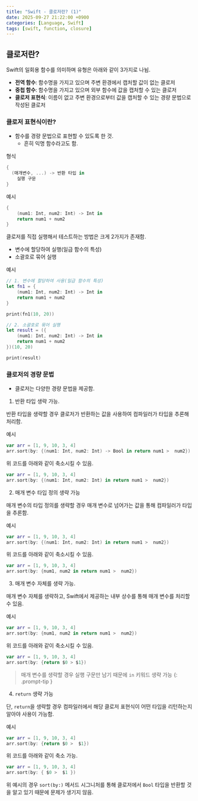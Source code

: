 ```yaml
---
title: "Swift - 클로저란? (1)"
date: 2025-09-27 21:22:00 +0900
categories: [Language, Swift]
tags: [swift, function, closure]
---
```


## **클로저란?**
Swift의 일회용 함수를 의미하며 유형은 아래와 같이 3가지로 나뉨.
- **전역 함수**: 함수명을 가지고 있으며 주변 환경에서 캡처할 값이 없는 클로저
- **중첩 함수**: 함수명을 가지고 있으며 외부 함수에 값을 캡처할 수 있는 클로저
- **클로저 표현식**: 이름이 없고 주변 환경으로부터 값을 캡처할 수 있는 경량 문법으로 작성된 클로저

### **클로저 표현식이란?**
- 함수를 경량 문법으로 표현할 수 있도록 한 것.
  - 흔히 익명 함수라고도 함.

형식
```swift
{
  (매개변수, ...) -> 반환 타입 in
    실행 구문
}
```

예시
```swift
{
    (num1: Int, num2: Int) -> Int in
    return num1 + num2
}
```

클로저를 직접 실행해서 테스트하는 방법은 크게 2가지가 존재함.
- 변수에 할당하여 실행(일급 함수의 특성)
- 소괄호로 묶어 실행

예시
```swift
// 1. 변수에 할당하여 사용(일급 함수의 특성)
let fn1 = {
    (num1: Int, num2: Int) -> Int in
    return num1 + num2
}

print(fn1(10, 20))

// 2. 소괄호로 묶어 실행
let result = ({
    (num1: Int, num2: Int) -> Int in
    return num1 + num2
})(10, 20)

print(result)
```

### **클로저의 경량 문법**
- 클로저는 다양한 경량 문법을 제공함.

1. 반환 타입 생략 가능.

반환 타입을 생략할 경우 클로저가 반환하는 값을 사용하여 컴파일러가 타입을 추론해 처리함.

예시
```swift
var arr = [1, 9, 10, 3, 4]
arr.sort(by: {(num1: Int, num2: Int) -> Bool in return num1 >  num2})
```

위 코드를 아래와 같이 축소시킬 수 있음.

```swift
var arr = [1, 9, 10, 3, 4]
arr.sort(by: {(num1: Int, num2: Int) in return num1 >  num2})
```

2. 매개 변수 타입 정의 생략 가능

매개 변수의 타입 정의를 생략할 경우 매개 변수로 넘어가는 값을 통해 컴파일러가 타입을 추론함.

예시
```swift
var arr = [1, 9, 10, 3, 4]
arr.sort(by: {(num1: Int, num2: Int) in return num1 >  num2})
```

위 코드를 아래와 같이 축소시킬 수 있음.

```swift
var arr = [1, 9, 10, 3, 4]
arr.sort(by: {num1, num2 in return num1 >  num2})
```

3. 매개 변수 자체를 생략 가능.

매개 변수 자체를 생략하고, Swift에서 제공하는 내부 상수를 통해 매개 변수를 처리할 수 있음.

예시
```swift
var arr = [1, 9, 10, 3, 4]
arr.sort(by: {num1, num2 in return num1 >  num2})
```

위 코드를 아래와 같이 축소시킬 수 있음.

```swift
var arr = [1, 9, 10, 3, 4]
arr.sort(by: {return $0 > $1})
```

> 매개 변수를 생략할 경우 실행 구문만 남기 때문에 `in` 키워드 생략 가능
{: .prompt-tip }

4. `return` 생략 가능

단, `return`을 생략할 경우 컴파일러에서 해당 클로저 표현식이 어떤 타입을 리턴하는지 알아야 사용이 가능함.

예시
```swift
var arr = [1, 9, 10, 3, 4]
arr.sort(by: {return $0 >  $1})
```

위 코드를 아래와 같이 축소 가능.

```swift
var arr = [1, 9, 10, 3, 4]
arr.sort(by: { $0 >  $1 })
```

위 예시의 경우 `sort(by:)` 메서드 시그니처를 통해 클로저에서 `Bool` 타입을 반환할 것을 알고 있기 때문에 문제가 생기지 않음.